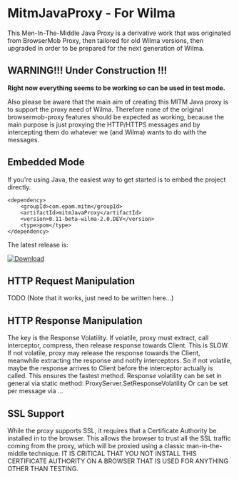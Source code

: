 MitmJavaProxy - For Wilma
============================
This Men-In-The-Middle Java Proxy is a derivative work that was originated from BrowserMob Proxy, then tailored for old Wilma versions, 
then upgraded in order to be prepared for the next generation of Wilma. 

WARNING!!! Under Construction !!!
---------------------------
**Right now everything seems to be working so can be used in test mode.**

Also please be aware that the main aim of creating this MITM Java proxy is to support the proxy need of Wilma.
Therefore none of the original browsermob-proxy features should be expected as working, 
because the main purpose is just proxying the HTTP/HTTPS messages and by intercepting them do whatever we (and Wilma) wants to do with the messages.

Embedded Mode
-------------
If you're using Java, the easiest way to get started is to embed the project directly.
    
    <dependency>
        <groupId>com.epam.mitm</groupId>
        <artifactId>mitmJavaProxy</artifactId>
        <version>0.11-beta-wilma-2.0.DEV</version>
        <type>pom</type>
    </dependency>

The latest release is:

[ ![Download](https://api.bintray.com/packages/epam/wilma/mitmJavaProxy/images/download.svg?version=0.11-beta-wilma-2.0.DEV) ](https://bintray.com/epam/wilma/mitmJavaProxy/0.11-beta-wilma-2.0.DEV/link)

HTTP Request Manipulation
-------------------
TODO (Note that it works, just need to be written here...)

HTTP Response Manipulation
-------------------
The key is the Response Volatility. 
If volatile, proxy must extract, call interceptor, compress, then release response towards Client. This is SLOW.
If not volatile, proxy may release the response towards the Client, meanwhile extracting the response and notify interceptors.
So if not volatile, maybe the response arrives to Client before the interceptor actually is called. This ensures the fastest method.
Response volatility can be set in general via static method: ProxyServer.SetResponseVolatility
Or can be set per message via ...

SSL Support
-----------
While the proxy supports SSL, it requires that a Certificate Authority be installed in to the browser. 
This allows the browser to trust all the SSL traffic coming from the proxy, which will be proxied using a classic man-in-the-middle technique. 
IT IS CRITICAL THAT YOU NOT INSTALL THIS CERTIFICATE AUTHORITY ON A BROWSER THAT IS USED FOR ANYTHING OTHER THAN TESTING.
